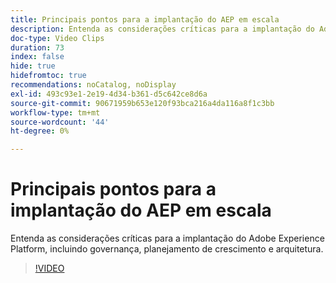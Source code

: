 ```yaml
---
title: Principais pontos para a implantação do AEP em escala
description: Entenda as considerações críticas para a implantação do Adobe Experience Platform, incluindo governança, planejamento de crescimento e arquitetura.
doc-type: Video Clips
duration: 73
index: false
hide: true
hidefromtoc: true
recommendations: noCatalog, noDisplay
exl-id: 493c93e1-2e19-4d34-b361-d5c642ce8d6a
source-git-commit: 90671959b653e120f93bca216a4da116a8f1c3bb
workflow-type: tm+mt
source-wordcount: '44'
ht-degree: 0%

---
```


# Principais pontos para a implantação do AEP em escala

Entenda as considerações críticas para a implantação do Adobe Experience Platform, incluindo governança, planejamento de crescimento e arquitetura.

<!-- 62_S601_3442532_72_key-takeaways-for-deploying-aep-at-scale -->
>[!VIDEO](https://video.tv.adobe.com/v/3460520/?learn=on&enablevpops=true&captions=por_br)
